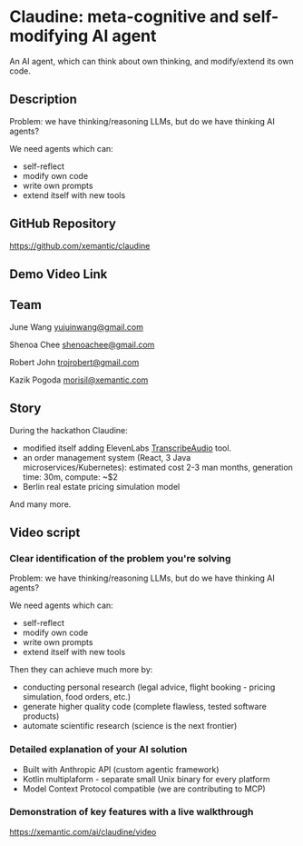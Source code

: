 # Claudine: meta-cognitive and self-modifying AI agent

An AI agent, which can think about own thinking, and modify/extend its own code.

## Description

Problem: we have thinking/reasoning LLMs, but do we have thinking AI agents?

We need agents which can:

- self-reflect
- modify own code
- write own prompts
- extend itself with new tools

## GitHub Repository

https://github.com/xemantic/claudine

## Demo Video Link

## Team

June Wang <yujuinwang@gmail.com>

Shenoa Chee <shenoachee@gmail.com>

Robert John <trojrobert@gmail.com>

Kazik Pogoda <morisil@xemantic.com>

## Story

During the hackathon Claudine:

- modified itself adding ElevenLabs [TranscribeAudio](src/commonMain/kotlin/tool/TranscribeAudio.kt) tool.
- an order management system (React, 3 Java microservices/Kubernetes): estimated cost 2-3 man months, generation time: 30m, compute: ~$2
- Berlin real estate pricing simulation model

And many more.

## Video script

### Clear identification of the problem you're solving

Problem: we have thinking/reasoning LLMs, but do we have thinking AI agents?

We need agents which can:

- self-reflect
- modify own code
- write own prompts
- extend itself with new tools

Then they can achieve much more by:

- conducting personal research (legal advice, flight booking - pricing simulation, food orders, etc.)
- generate higher quality code (complete flawless, tested software products)
- automate scientific research (science is the next frontier)

### Detailed explanation of your AI solution

- Built with Anthropic API (custom agentic framework)
- Kotlin multiplaform - separate small Unix binary for every platform
- Model Context Protocol compatible (we are contributing to MCP)

### Demonstration of key features with a live walkthrough



https://xemantic.com/ai/claudine/video
